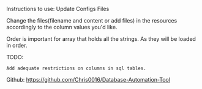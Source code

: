 Instructions to use:
Update Configs Files

Change the files(filename and content or add files) in the resources accordingly to the column values you'd like.

Order is important for array that holds all the strings. As they will be loaded in order. 

TODO:

    Add adequate restrictions on columns in sql tables. 

Github:
    https://github.com/Chris0016/Database-Automation-Tool